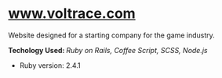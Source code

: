 # www.voltrace.com
Website designed for a starting company for the game industry.

<b>Techology Used: </b> <i>Ruby on Rails, Coffee Script, SCSS, Node.js</i>
* Ruby version: 2.4.1

